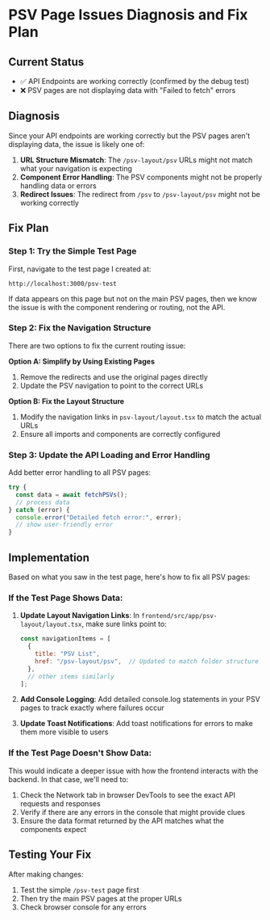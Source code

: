 # PSV Page Issues Diagnosis and Fix Plan

## Current Status

- ✅ API Endpoints are working correctly (confirmed by the debug test)
- ❌ PSV pages are not displaying data with "Failed to fetch" errors

## Diagnosis

Since your API endpoints are working correctly but the PSV pages aren't displaying data, the issue is likely one of:

1. **URL Structure Mismatch**: The `/psv-layout/psv` URLs might not match what your navigation is expecting
2. **Component Error Handling**: The PSV components might not be properly handling data or errors
3. **Redirect Issues**: The redirect from `/psv` to `/psv-layout/psv` might not be working correctly

## Fix Plan

### Step 1: Try the Simple Test Page

First, navigate to the test page I created at:
```
http://localhost:3000/psv-test
```

If data appears on this page but not on the main PSV pages, then we know the issue is with the component rendering or routing, not the API.

### Step 2: Fix the Navigation Structure

There are two options to fix the current routing issue:

**Option A: Simplify by Using Existing Pages**
1. Remove the redirects and use the original pages directly
2. Update the PSV navigation to point to the correct URLs

**Option B: Fix the Layout Structure**
1. Modify the navigation links in `psv-layout/layout.tsx` to match the actual URLs
2. Ensure all imports and components are correctly configured

### Step 3: Update the API Loading and Error Handling

Add better error handling to all PSV pages:

```javascript
try {
  const data = await fetchPSVs();
  // process data
} catch (error) {
  console.error("Detailed fetch error:", error);
  // show user-friendly error
}
```

## Implementation

Based on what you saw in the test page, here's how to fix all PSV pages:

### If the Test Page Shows Data:

1. **Update Layout Navigation Links**:
   In `frontend/src/app/psv-layout/layout.tsx`, make sure links point to:
   ```javascript
   const navigationItems = [
     {
       title: "PSV List",
       href: "/psv-layout/psv",  // Updated to match folder structure
     },
     // other items similarly
   ];
   ```

2. **Add Console Logging**:
   Add detailed console.log statements in your PSV pages to track exactly where failures occur

3. **Update Toast Notifications**:
   Add toast notifications for errors to make them more visible to users

### If the Test Page Doesn't Show Data:

This would indicate a deeper issue with how the frontend interacts with the backend. In that case, we'll need to:

1. Check the Network tab in browser DevTools to see the exact API requests and responses
2. Verify if there are any errors in the console that might provide clues
3. Ensure the data format returned by the API matches what the components expect

## Testing Your Fix

After making changes:

1. Test the simple `/psv-test` page first
2. Then try the main PSV pages at the proper URLs
3. Check browser console for any errors